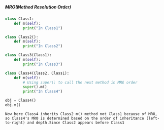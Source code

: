 ##### MRO(Method Resolution Order) 

```python
class Class1:
    def m(self):
        print("In Class1")

class Class2():
    def m(self):
        print("In Class2")

class Class3(Class1):
    def m(self):
        print("In Class3")

class Class4(Class2, Class1):
    def m(self):
        # Using super() to call the next method in MRO order
        super().m()
        print("In Class4")

obj = Class4()
obj.m()
```

    Now here Class4 inherits Class2 m() method not Class1 because of MRO, so Class4's MRO is determined based on the order of inheritance (left-to-right) and depth.Since Class2 appears before Class1